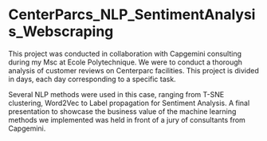 # CenterParcs_NLP_SentimentAnalysis_Webscraping

This project was conducted in collaboration with Capgemini consulting during my Msc at Ecole Polytechnique.
We were to conduct a thorough analysis of customer reviews on Centerparc facilities.
This project is divided in days, each day corresponding to a specific task.

Several NLP methods were used in this case, ranging from T-SNE clustering, Word2Vec to Label propagation for Sentiment Analysis.
A final presentation to showcase the business value of the machine learning methods we implemented was held in front of a jury of consultants from Capgemini.
